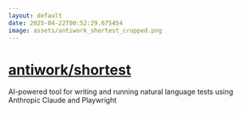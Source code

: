 ```yaml
---
layout: default
date: 2025-04-22T00:52:29.675454
image: assets/antiwork_shortest_cropped.png
---
```


# [antiwork/shortest](https://github.com/antiwork/shortest)

AI-powered tool for writing and running natural language tests using Anthropic Claude and Playwright
